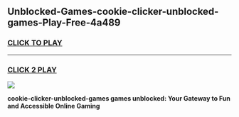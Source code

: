 
## Unblocked-Games-cookie-clicker-unblocked-games-Play-Free-4a489
<h3>
<a href="https://premium76.site?title=cookie-clicker-unblocked-games&ref=10A">CLICK TO PLAY</a></h3>
<hr>

<h3>
<a href="https://premium76.site?title=cookie-clicker-unblocked-games&ref=10A">CLICK 2 PLAY</a>
  
</h3>

<a href="https://premium76.site?title=cookie-clicker-unblocked-games&ref=10A"><img src="https://clearcache.store/games.png"></a>


**cookie-clicker-unblocked-games games unblocked: Your Gateway to Fun and Accessible Online Gaming**
